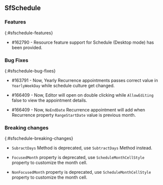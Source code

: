 ## SfSchedule

### Features
{:#sfschedule-features} 

*  #162790 - Resource feature support for Schedule (Desktop mode) has been provided.

### Bug Fixes
{:#sfschedule-bug-fixes}

*  \#163791 - Now, Yearly Recurrence appointments passes correct value in `YearlyWeekDay` while schedule culture get changed.

*  \#166409 - Now, Editor will open on double clicking while `AllowEditing` false to view the appointment details.

*  \#166409 - Now, `NoEndDate` Recurrence appointment will add when Recurrence property `RangeStartDate` value is previous month.

### Breaking changes
{:#sfschedule-breaking-changes}

* `SubractDays` Method is deprecated, use `SubtractDays` Method instead.

* `FocusedMonth` property is deprecated, use `ScheduleMonthCellStyle` property to customize the month cell.

* `NonFocusedMonth` property is deprecated, use `ScheduleMonthCellStyle` property to customize the month cell.

